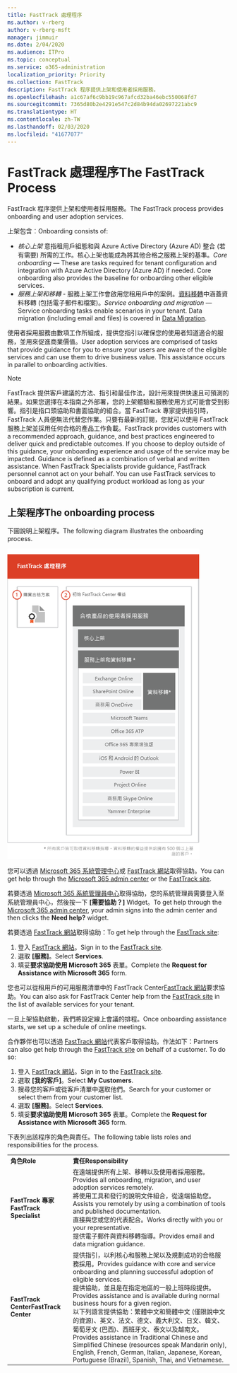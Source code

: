 ```yaml
---
title: FastTrack 處理程序
ms.author: v-rberg
author: v-rberg-msft
manager: jimmuir
ms.date: 2/04/2020
ms.audience: ITPro
ms.topic: conceptual
ms.service: o365-administration
localization_priority: Priority
ms.collection: FastTrack
description: FastTrack 程序提供上架和使用者採用服務。
ms.openlocfilehash: a1c67af6c9bb19c967afcd32ba46ebc550068fd7
ms.sourcegitcommit: 7365d80b2e4291e547c2d84b94da02697221abc9
ms.translationtype: HT
ms.contentlocale: zh-TW
ms.lasthandoff: 02/03/2020
ms.locfileid: "41677077"
---
```

# <a name="the-fasttrack-process"></a><span data-ttu-id="2a4b1-103">FastTrack 處理程序</span><span class="sxs-lookup"><span data-stu-id="2a4b1-103">The FastTrack Process</span></span>

<span data-ttu-id="2a4b1-104">FastTrack 程序提供上架和使用者採用服務。</span><span class="sxs-lookup"><span data-stu-id="2a4b1-104">The FastTrack process provides onboarding and user adoption services.</span></span> 
  
<span data-ttu-id="2a4b1-105">上架包含︰</span><span class="sxs-lookup"><span data-stu-id="2a4b1-105">Onboarding consists of:</span></span>
  
- <span data-ttu-id="2a4b1-p101">*核心上架*  意指租用戶組態和與 Azure Active Directory (Azure AD) 整合 (若有需要) 所需的工作。核心上架也能成為將其他合格之服務上架的基準。</span><span class="sxs-lookup"><span data-stu-id="2a4b1-p101">*Core onboarding* — These are tasks required for tenant configuration and integration with Azure Active Directory (Azure AD) if needed. Core onboarding also provides the baseline for onboarding other eligible services.</span></span> 
- <span data-ttu-id="2a4b1-p102">*服務上架和移轉* - 服務上架工作會啟用您租用戶中的案例。[資料移轉](O365-data-migration.md)中涵蓋資料移轉 (包括電子郵件和檔案)。</span><span class="sxs-lookup"><span data-stu-id="2a4b1-p102">*Service onboarding and migration* — Service onboarding tasks enable scenarios in your tenant. Data migration (including email and files) is covered in [Data Migration](O365-data-migration.md).</span></span> 
    
<span data-ttu-id="2a4b1-p103">使用者採用服務由數項工作所組成，提供您指引以確保您的使用者知道適合的服務，並用來促進商業價值。</span><span class="sxs-lookup"><span data-stu-id="2a4b1-p103">User adoption services are comprised of tasks that provide guidance for you to ensure your users are aware of the eligible services and can use them to drive business value. This assistance occurs in parallel to onboarding activities.</span></span>
  
> [!NOTE]
> <span data-ttu-id="2a4b1-p104">FastTrack 提供客戶建議的方法、指引和最佳作法，設計用來提供快速且可預測的結果。如果您選擇在本指南之外部署，您的上架體驗和服務使用方式可能會受到影響。指引是指口頭協助和書面協助的組合。當 FastTrack 專家提供指引時，FastTrack 人員便無法代替您作業。只要有最新的訂閱，您就可以使用 FastTrack 服務上架並採用任何合格的產品工作負載。</span><span class="sxs-lookup"><span data-stu-id="2a4b1-p104">FastTrack provides customers with a recommended approach, guidance, and best practices engineered to deliver quick and predictable outcomes. If you choose to deploy outside of this guidance, your onboarding experience and usage of the service may be impacted. Guidance is defined as a combination of verbal and written assistance. When FastTrack Specialists provide guidance, FastTrack personnel cannot act on your behalf. You can use FastTrack services to onboard and adopt any qualifying product workload as long as your subscription is current.</span></span> 
  
## <a name="the-onboarding-process"></a><span data-ttu-id="2a4b1-117">上架程序</span><span class="sxs-lookup"><span data-stu-id="2a4b1-117">The onboarding process</span></span>

<span data-ttu-id="2a4b1-118">下圖說明上架程序。</span><span class="sxs-lookup"><span data-stu-id="2a4b1-118">The following diagram illustrates the onboarding process.</span></span>
  
![使用上架權益的時間表](media/O365-Onboarding-Timeline.png)
  
<span data-ttu-id="2a4b1-120">您可以透過 [Microsoft 365 系統管理中心](https://go.microsoft.com/fwlink/?linkid=2032704)或 [FastTrack 網站](https://go.microsoft.com/fwlink/?linkid=780698)取得協助。</span><span class="sxs-lookup"><span data-stu-id="2a4b1-120">You can get help through the [Microsoft 365 admin center](https://go.microsoft.com/fwlink/?linkid=2032704) or the [FastTrack site](https://go.microsoft.com/fwlink/?linkid=780698).</span></span> 

<span data-ttu-id="2a4b1-121">若要透過 [Microsoft 365 系統管理員中心](https://go.microsoft.com/fwlink/?linkid=2032704)取得協助，您的系統管理員需要登入至系統管理員中心，然後按一下 **[需要協助？]** Widget。</span><span class="sxs-lookup"><span data-stu-id="2a4b1-121">To get help through the [Microsoft 365 admin center](https://go.microsoft.com/fwlink/?linkid=2032704), your admin signs into the admin center and then clicks the **Need help?** widget.</span></span> 

<span data-ttu-id="2a4b1-122">若要透過 [FastTrack 網站](https://go.microsoft.com/fwlink/?linkid=780698)取得協助：</span><span class="sxs-lookup"><span data-stu-id="2a4b1-122">To get help through the [FastTrack site](https://go.microsoft.com/fwlink/?linkid=780698):</span></span> 
1.  <span data-ttu-id="2a4b1-123">登入 [FastTrack 網站](https://go.microsoft.com/fwlink/?linkid=780698)。</span><span class="sxs-lookup"><span data-stu-id="2a4b1-123">Sign in to the [FastTrack site](https://go.microsoft.com/fwlink/?linkid=780698).</span></span> 
2.  <span data-ttu-id="2a4b1-124">選取 **[服務]**。</span><span class="sxs-lookup"><span data-stu-id="2a4b1-124">Select **Services**.</span></span>
3.  <span data-ttu-id="2a4b1-125">填妥**要求協助使用 Microsoft 365** 表單。</span><span class="sxs-lookup"><span data-stu-id="2a4b1-125">Complete the **Request for Assistance with Microsoft 365** form.</span></span> 
  
 <span data-ttu-id="2a4b1-126">您也可以從租用戶的可用服務清單中的 FastTrack Center[FastTrack 網站](https://go.microsoft.com/fwlink/?linkid=780698)要求協助。</span><span class="sxs-lookup"><span data-stu-id="2a4b1-126">You can also ask for FastTrack Center help from the [FastTrack site](https://go.microsoft.com/fwlink/?linkid=780698) in the list of available services for your tenant.</span></span> 
    
 <span data-ttu-id="2a4b1-127">一旦上架協助啟動，我們將設定線上會議的排程。</span><span class="sxs-lookup"><span data-stu-id="2a4b1-127">Once onboarding assistance starts, we set up a schedule of online meetings.</span></span>
    
<span data-ttu-id="2a4b1-p105">合作夥伴也可以透過 [FastTrack 網站](https://go.microsoft.com/fwlink/?linkid=780698)代表客戶取得協助。作法如下：</span><span class="sxs-lookup"><span data-stu-id="2a4b1-p105">Partners can also get help through the [FastTrack site](https://go.microsoft.com/fwlink/?linkid=780698) on behalf of a customer. To do so:</span></span>
1.  <span data-ttu-id="2a4b1-130">登入 [FastTrack 網站](https://go.microsoft.com/fwlink/?linkid=780698)。</span><span class="sxs-lookup"><span data-stu-id="2a4b1-130">Sign in to the [FastTrack site](https://go.microsoft.com/fwlink/?linkid=780698).</span></span> 
2.  <span data-ttu-id="2a4b1-131">選取 **[我的客戶]**。</span><span class="sxs-lookup"><span data-stu-id="2a4b1-131">Select **My Customers**.</span></span>
3.  <span data-ttu-id="2a4b1-132">搜尋您的客戶或從客戶清單中選取他們。</span><span class="sxs-lookup"><span data-stu-id="2a4b1-132">Search for your customer or select them from your customer list.</span></span>
4.  <span data-ttu-id="2a4b1-133">選取 **[服務]**。</span><span class="sxs-lookup"><span data-stu-id="2a4b1-133">Select **Services**.</span></span>
5.  <span data-ttu-id="2a4b1-134">填妥**要求協助使用 Microsoft 365** 表單。</span><span class="sxs-lookup"><span data-stu-id="2a4b1-134">Complete the **Request for Assistance with Microsoft 365** form.</span></span> 

<span data-ttu-id="2a4b1-135">下表列出該程序的角色與責任。</span><span class="sxs-lookup"><span data-stu-id="2a4b1-135">The following table lists roles and responsibilities for the process.</span></span>
    
|||
|:-----|:-----|
|<span data-ttu-id="2a4b1-136">**角色**</span><span class="sxs-lookup"><span data-stu-id="2a4b1-136">**Role**</span></span> <br/> |<span data-ttu-id="2a4b1-137">**責任**</span><span class="sxs-lookup"><span data-stu-id="2a4b1-137">**Responsibility**</span></span> <br/> |
|<span data-ttu-id="2a4b1-138">**FastTrack 專家**</span><span class="sxs-lookup"><span data-stu-id="2a4b1-138">**FastTrack Specialist**</span></span> <br/> |<span data-ttu-id="2a4b1-139">在遠端提供所有上架、移轉以及使用者採用服務。</span><span class="sxs-lookup"><span data-stu-id="2a4b1-139">Provides all onboarding, migration, and user adoption services remotely.</span></span>  <br/> <span data-ttu-id="2a4b1-140">將使用工具和發行的說明文件組合，從遠端協助您。</span><span class="sxs-lookup"><span data-stu-id="2a4b1-140">Assists you remotely by using a combination of tools and published documentation.</span></span> <br/> <span data-ttu-id="2a4b1-141">直接與您或您的代表配合。</span><span class="sxs-lookup"><span data-stu-id="2a4b1-141">Works directly with you or your representative.</span></span> <br/> <span data-ttu-id="2a4b1-142">提供電子郵件與資料移轉指導。</span><span class="sxs-lookup"><span data-stu-id="2a4b1-142">Provides email and data migration guidance.</span></span>|
|<span data-ttu-id="2a4b1-143">**FastTrack Center**</span><span class="sxs-lookup"><span data-stu-id="2a4b1-143">**FastTrack Center**</span></span>  <br/> |<span data-ttu-id="2a4b1-144">提供指引，以利核心和服務上架以及規劃成功的合格服務採用。</span><span class="sxs-lookup"><span data-stu-id="2a4b1-144">Provides guidance with core and service onboarding and planning successful adoption of eligible services.</span></span>  <br/> <span data-ttu-id="2a4b1-145">提供協助，並且是在指定地區的一般上班時段提供。</span><span class="sxs-lookup"><span data-stu-id="2a4b1-145">Provides assistance and is available during normal business hours for a given region.</span></span> <br/> <span data-ttu-id="2a4b1-146">以下列語言提供協助：繁體中文和簡體中文 (僅限說中文的資源)、英文、法文、德文、義大利文、日文、韓文、葡萄牙文 (巴西)、西班牙文、泰文以及越南文。</span><span class="sxs-lookup"><span data-stu-id="2a4b1-146">Provides assistance in Traditional Chinese and Simplified Chinese (resources speak Mandarin only), English, French, German, Italian, Japanese, Korean, Portuguese (Brazil), Spanish, Thai, and Vietnamese.</span></span>|


  

